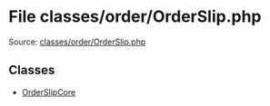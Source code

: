 File classes/order/OrderSlip.php
=========

Source: [classes/order/OrderSlip.php](https://github.com/PrestaShop/PrestaShop/blob/1.6.1.2/classes/order/OrderSlip.php)


Classes
-------

* [OrderSlipCore](class.OrderSlipCore.md)

